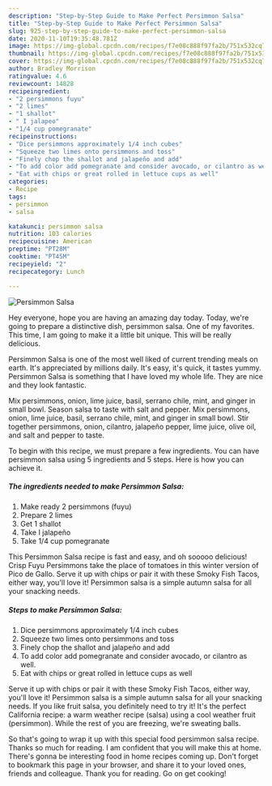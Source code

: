 ```yaml
---
description: "Step-by-Step Guide to Make Perfect Persimmon Salsa"
title: "Step-by-Step Guide to Make Perfect Persimmon Salsa"
slug: 925-step-by-step-guide-to-make-perfect-persimmon-salsa
date: 2020-11-10T19:35:48.781Z
image: https://img-global.cpcdn.com/recipes/f7e08c888f97fa2b/751x532cq70/persimmon-salsa-recipe-main-photo.jpg
thumbnail: https://img-global.cpcdn.com/recipes/f7e08c888f97fa2b/751x532cq70/persimmon-salsa-recipe-main-photo.jpg
cover: https://img-global.cpcdn.com/recipes/f7e08c888f97fa2b/751x532cq70/persimmon-salsa-recipe-main-photo.jpg
author: Bradley Morrison
ratingvalue: 4.6
reviewcount: 14828
recipeingredient:
- "2 persimmons fuyu"
- "2 limes"
- "1 shallot"
- " I jalapeo"
- "1/4 cup pomegranate"
recipeinstructions:
- "Dice persimmons approximately 1/4 inch cubes"
- "Squeeze two limes onto persimmons and toss"
- "Finely chop the shallot and jalapeño and add"
- "To add color add pomegranate and consider avocado, or cilantro as well."
- "Eat with chips or great rolled in lettuce cups as well"
categories:
- Recipe
tags:
- persimmon
- salsa

katakunci: persimmon salsa 
nutrition: 103 calories
recipecuisine: American
preptime: "PT28M"
cooktime: "PT45M"
recipeyield: "2"
recipecategory: Lunch

---
```



![Persimmon Salsa](https://img-global.cpcdn.com/recipes/f7e08c888f97fa2b/751x532cq70/persimmon-salsa-recipe-main-photo.jpg)

Hey everyone, hope you are having an amazing day today. Today, we're going to prepare a distinctive dish, persimmon salsa. One of my favorites. This time, I am going to make it a little bit unique. This will be really delicious.

Persimmon Salsa is one of the most well liked of current trending meals on earth. It's appreciated by millions daily. It's easy, it's quick, it tastes yummy. Persimmon Salsa is something that I have loved my whole life. They are nice and they look fantastic.

Mix persimmons, onion, lime juice, basil, serrano chile, mint, and ginger in small bowl. Season salsa to taste with salt and pepper. Mix persimmons, onion, lime juice, basil, serrano chile, mint, and ginger in small bowl. Stir together persimmons, onion, cilantro, jalapeño pepper, lime juice, olive oil, and salt and pepper to taste.


To begin with this recipe, we must prepare a few ingredients. You can have persimmon salsa using 5 ingredients and 5 steps. Here is how you can achieve it.

<!--inarticleads1-->

##### The ingredients needed to make Persimmon Salsa:

1. Make ready 2 persimmons (fuyu)
1. Prepare 2 limes
1. Get 1 shallot
1. Take  I jalapeño
1. Take 1/4 cup pomegranate


This Persimmon Salsa recipe is fast and easy, and oh sooooo delicious! Crisp Fuyu Persimmons take the place of tomatoes in this winter version of Pico de Gallo. Serve it up with chips or pair it with these Smoky Fish Tacos, either way, you&#39;ll love it! Persimmon salsa is a simple autumn salsa for all your snacking needs. 

<!--inarticleads2-->

##### Steps to make Persimmon Salsa:

1. Dice persimmons approximately 1/4 inch cubes
1. Squeeze two limes onto persimmons and toss
1. Finely chop the shallot and jalapeño and add
1. To add color add pomegranate and consider avocado, or cilantro as well.
1. Eat with chips or great rolled in lettuce cups as well


Serve it up with chips or pair it with these Smoky Fish Tacos, either way, you&#39;ll love it! Persimmon salsa is a simple autumn salsa for all your snacking needs. If you like fruit salsa, you definitely need to try it! It&#39;s the perfect California recipe: a warm weather recipe (salsa) using a cool weather fruit (persimmon). While the rest of you are freezing, we&#39;re sweating balls. 

So that's going to wrap it up with this special food persimmon salsa recipe. Thanks so much for reading. I am confident that you will make this at home. There's gonna be interesting food in home recipes coming up. Don't forget to bookmark this page in your browser, and share it to your loved ones, friends and colleague. Thank you for reading. Go on get cooking!
